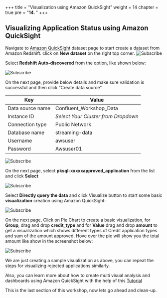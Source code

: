 +++
title = "Visualization using Amazon QuickSight"
weight = 14
chapter = true
pre = "<b>14. </b>"
+++

## Visualizing Application Status using Amazon QuickSight

Navigate to [Amazon QuickSight](https://quicksight.aws.amazon.com/sn/start/data-sets) dataset page to start create a dataset from Amazon Redshift. click on  **New dataset** on the right top corner. 
![Subscribe](/images/quicksight/1.png)

Select **Redshift Auto-discovered** from the option, like shown below:

![Subscribe](/images/quicksight/2.png)

On the next page, provide below details and make sure validation is successful and then click “Create data source”

| Key                    |  Value                                        |
| ---------------------  | --------------------------------------------- |
| Data source name       | Confluent_Workshop_Data                       |
| Instance ID            | *Select Your Cluster from Dropdown*           |
| Connection type        | Public Network                                |
| Database name          | streaming-data                                |
| Username               | awsuser                                       |
| Password               | Awsuser01                                     |

![Subscribe](/images/quicksight/3.png)

On the next page, select **pksql-xxxxxapproved_application** from the list and click **Select**

![Subscribe](/images/quicksight/4.png)

Select **Directly query the data** and click Visualize button to start some basic **visualization** creation using Amazon QuickSight:

![Subscribe](/images/quicksight/5.png)

On the next page, Click on Pie Chart to create a basic visualization, for **Group**, drag and drop **credit_type** and for **Value** drag and drop **amount** to get a visualization which shows different types of Credit application types and sum of the amount approved. Hove over the pie will show you the total amount like show in the screenshot below:

![Subscribe](/images/quicksight/6.png)

We are just creating a sample visualization as above, you can repeat the steps for visualizing rejected applications similarly.  

Also, you can learn more about how to create multi visual analysis and dashboards using Amazon QuickSight with the help of this [Tutorial](https://docs.aws.amazon.com/quicksight/latest/user/example-analysis.html)

This is the last section of this workshop, now lets go ahead and clean-up.